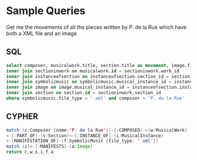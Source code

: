 # Sample Queries

Get me the movements of all the pieces written by P. de la Rue which have both a XML file and an image

## SQL

```SQL
select composer, musicalwork.title, section.title as movement, image.file_name, symbolicmusic.file_name from musicalwork
inner join sectioninwork on musicalwork.id = sectioninwork.work_id
inner join instanceofsection on instanceofsection.section_id = sectioninwork.section_id
inner join symbolicmusic on symbolicmusic.musical_instance_id = instanceofsection.instance_id
inner join image on image.musical_instance_id = instanceofsection.instance_id
inner join section on section.id = sectioninwork.section_id
where symbolicmusic.file_type = '.xml' and composer = 'P. de la Rue'
```

## CYPHER

```java
match (c:Composer {name:'P. de la Rue'})-[:COMPOSED]->(w:MusicalWork)
<-[:PART_OF]-(s:Section)<-[:INSTANCE_OF]-(i:MusicalInstance)
<-[MANIFESTATION_OF]-(f:SymbolicMusic {file_type: '.xml'})
match (i)<-[:MANIFESTS]-(a:Image)
return c,w,s,i,f,a
```
